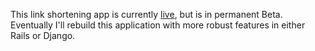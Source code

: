 This link shortening app is currently [live](http://etw.io), but is in permanent Beta. Eventually I'll rebuild this application with more robust features in either Rails or Django.
